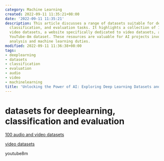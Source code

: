 ```yaml
---
category: Machine Learning
created: 2022-09-11 11:35:21+08:00
date: '2022-09-11 11:35:21'
description: This article discusses a range of datasets suitable for deep learning,
  classification, and evaluation tasks. It highlights a collection of 100 audio and
  video datasets, a website specifically dedicated to video datasets, as well as the
  YouTube-8m dataset. These resources are valuable for AI projects involving data
  analysis and machine learning duties.
modified: 2022-09-11 11:36:38+08:00
tags:
- deeplearning
- datasets
- classification
- evaluation
- audio
- video
- machinelearning
title: 'Unlocking the Power of AI: Exploring Deep Learning Datasets and Resources'
---
```


# datasets for deeplearning, classification and evaluation

[100 audio and video datasets](https://www.twine.net/blog/100-audio-and-video-datasets/)

[video datasets](http://videodatasets.org)

youtube8m
